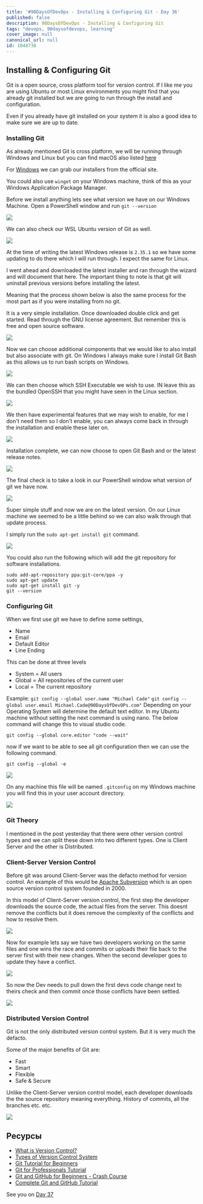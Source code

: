 ```yaml
---
title: '#90DaysOfDevOps - Installing & Configuring Git - Day 36'
published: false
description: 90DaysOfDevOps - Installing & Configuring Git
tags: "devops, 90daysofdevops, learning"
cover_image: null
canonical_url: null
id: 1048738
---
```

## Installing & Configuring Git

Git is a open source, cross platform tool for version control. If I like me you are using Ubuntu or most Linux environments you might find that you already git installed but we are going to run through the install and configuration. 

Even if you already have git installed on your system it is also a good idea to make sure we are up to date. 

### Installing Git

As already mentioned Git is cross platform, we will be running through Windows and Linux but you can find macOS also listed [here](https://git-scm.com/book/en/v2/Getting-Started-Installing-Git)

For [Windows](https://git-scm.com/download/win) we can grab our installers from the official site. 

You could also use `winget` on your Windows machine, think of this as your Windows Application Package Manager. 

Before we install anything lets see what version we have on our Windows Machine. Open a PowerShell window and run `git --version` 

![](../images/Day36_Git1.png?v1)

We can also check our WSL Ubuntu version of Git as well. 

![](../images/Day36_Git2.png?v1)

At the time of writing the latest Windows release is `2.35.1` so we have some updating to do there which I will run through. I expect the same for Linux. 

I went ahead and downloaded the latest installer and ran through the wizard and will document that here. The important thing to note is that git will uninstall previous versions before installing the latest. 

Meaning that the process shown below is also the same process for the most part as if you were installing from no git. 

It is a very simple installation. Once downloaded double click and get started. Read through the GNU license agreement. But remember this is free and open source software. 

![](../images/Day36_Git3.png?v1)

Now we can choose additional components that we would like to also install but also associate with git. On Windows I always make sure I install Git Bash as this allows us to run bash scripts on Windows. 

![](../images/Day36_Git4.png?v1)

We can then choose which SSH Executable we wish to use. IN leave this as the bundled OpenSSH that you might have seen in the Linux section. 

![](../images/Day36_Git5.png?v1)

We then have experimental features that we may wish to enable, for me I don't need them so I don't enable, you can always come back in through the installation and enable these later on. 

![](../images/Day36_Git6.png?v1)

Installation complete, we can now choose to open Git Bash and or the latest release notes. 

![](../images/Day36_Git7.png?v1)

The final check is to take a look in our PowerShell window what version of git we have now. 

![](../images/Day36_Git8.png?v1)

Super simple stuff and now we are on the latest version. On our Linux machine we seemed to be a little behind so we can also walk through that update process. 

I simply run the `sudo apt-get install git` command. 

![](../images/Day36_Git9.png?v1)

You could also run the following which will add the git repository for software installations. 

```
sudo add-apt-repository ppa:git-core/ppa -y
sudo apt-get update
sudo apt-get install git -y
git --version
``` 
### Configuring Git

When we first use git we have to define some settings, 

- Name
- Email 
- Default Editor
- Line Ending

This can be done at three levels 

- System = All users 
- Global = All repositories of the current user 
- Local = The current repository

Example: 
`git config --global user.name "Michael Cade"` 
`git config --global user.email Michael.Cade@90DaysOfDevOPs.com"`
Depending on your Operating System will determine the default text editor. In my Ubuntu machine without setting the next command is using nano. The below command will change this to visual studio code. 

`git config --global core.editor "code --wait"`

now if we want to be able to see all git configuration then we can use the following command. 

`git config --global -e` 

![](../images/Day36_Git10.png?v1)

On any machine this file will be named `.gitconfig` on my Windows machine you will find this in your user account directory. 

![](../images/Day36_Git11.png?v1)

### Git Theory

I mentioned in the post yesterday that there were other version control types and we can split these down into two different types. One is Client Server and the other is Distributed. 

### Client-Server Version Control 

Before git was around Client-Server was the defacto method for version control. An example of this would be [Apache Subversion](https://subversion.apache.org/) which is an open source version control system founded in 2000. 

In this model of Client-Server version control, the first step the developer downloads the source code, the actual files from the server. This doesnt remove the conflicts but it does remove the complexity of the conflicts and how to resolve them. 

![](../images/Day36_Git12.png?v1)

Now for example lets say we have two developers working on the same files and one wins the race and commits or uploads their file back to the server first with their new changes. When the second developer goes to update they have a conflict. 

![](../images/Day36_Git13.png?v1)

So now the Dev needs to pull down the first devs code change next to theirs check and then commit once those conflicts have been settled. 

![](../images/Day36_Git15.png?v1)

### Distributed Version Control 

Git is not the only distributed version control system. But it is very much the defacto. 

Some of the major benefits of Git are: 

- Fast 
- Smart 
- Flexible 
- Safe & Secure

Unlike the Client-Server version control model, each developer downloads the the source repository meaning everything. History of commits, all the branches etc. etc. 

![](../images/Day36_Git16.png?v1)

## Ресурсы 

- [What is Version Control?](https://www.youtube.com/watch?v=Yc8sCSeMhi4)
- [Types of Version Control System](https://www.youtube.com/watch?v=kr62e_n6QuQ)
- [Git Tutorial for Beginners](https://www.youtube.com/watch?v=8JJ101D3knE&t=52s) 
- [Git for Professionals Tutorial](https://www.youtube.com/watch?v=Uszj_k0DGsg) 
- [Git and GitHub for Beginners - Crash Course](https://www.youtube.com/watch?v=RGOj5yH7evk&t=8s) 
- [Complete Git and GitHub Tutorial](https://www.youtube.com/watch?v=apGV9Kg7ics)

See you on [Day 37](day37.md) 
